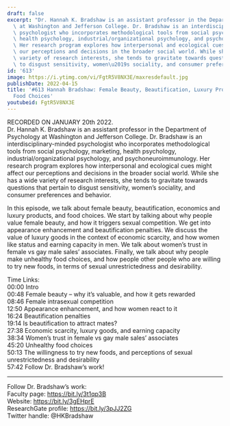 ```yaml
---
draft: false
excerpt: "Dr. Hannah K. Bradshaw is an assistant professor in the Department of Psychology\
  \ at Washington and Jefferson College. Dr. Bradshaw is an interdisciplinary-minded\
  \ psychologist who incorporates methodological tools from social psychology, marketing,\
  \ health psychology, industrial/organizational psychology, and psychoneuroimmunology.\
  \ Her research program explores how interpersonal and ecological cues might affect\
  \ our perceptions and decisions in the broader social world. While she has a wide\
  \ variety of research interests, she tends to gravitate towards questions that pertain\
  \ to disgust sensitivity, women\u2019s sociality, and consumer preferences and behavior."
id: '613'
image: https://i.ytimg.com/vi/FgtR5V8NX3E/maxresdefault.jpg
publishDate: 2022-04-15
title: '#613 Hannah Bradshaw: Female Beauty, Beautification, Luxury Products, and
  Food Choices'
youtubeid: FgtR5V8NX3E
---
```

<div class="timelinks">

RECORDED ON JANUARY 20th 2022.  
Dr. Hannah K. Bradshaw is an assistant professor in the Department of Psychology at Washington and Jefferson College. Dr. Bradshaw is an interdisciplinary-minded psychologist who incorporates methodological tools from social psychology, marketing, health psychology, industrial/organizational psychology, and psychoneuroimmunology. Her research program explores how interpersonal and ecological cues might affect our perceptions and decisions in the broader social world. While she has a wide variety of research interests, she tends to gravitate towards questions that pertain to disgust sensitivity, women’s sociality, and consumer preferences and behavior.

In this episode, we talk about female beauty, beautification, economics and luxury products, and food choices. We start by talking about why people value female beauty, and how it triggers sexual competition. We get into appearance enhancement and beautification penalties. We discuss the value of luxury goods in the context of economic scarcity, and how women like status and earning capacity in men. We talk about women’s trust in female vs gay male sales’ associates. Finally, we talk about why people make unhealthy food choices, and how people other people who are willing to try new foods, in terms of sexual unrestrictedness and desirability.

Time Links:  
<time>00:00</time> Intro  
<time>00:48</time> Female beauty – why it’s valuable, and how it gets rewarded  
<time>08:46</time> Female intrasexual competition  
<time>12:50</time> Appearance enhancement, and how women react to it  
<time>16:24</time> Beautification penalties  
<time>19:14</time> Is beautification to attract mates?  
<time>27:38</time> Economic scarcity, luxury goods, and earning capacity  
<time>38:34</time> Women’s trust in female vs gay male sales’ associates  
<time>45:20</time> Unhealthy food choices  
<time>50:13</time> The willingness to try new foods, and perceptions of sexual unrestrictedness and desirability  
<time>57:42</time> Follow Dr. Bradshaw’s work!

---

Follow Dr. Bradshaw’s work:  
Faculty page: https://bit.ly/3t1qp3B  
Website: https://bit.ly/3gEHprE  
ResearchGate profile: https://bit.ly/3pJJ2ZG  
Twitter handle: @HKBradshaw
</div>

